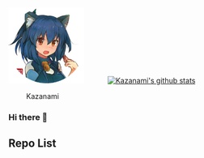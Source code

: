 
<!--<div class="profile_image" align="center">-->
  <!---->
  <!-- trigger -->
  <!--<p> Kazanami </p>-->
<!--</div>-->
<!--![](https://raw.githubusercontent.com/Kazanami/avatar-getter-node/master/Kazanami.png)&emsp;&emsp;&emsp;-->
<img class="profile" src="https://raw.githubusercontent.com/Kazanami/avatar-getter-node/master/Kazanami.png" width="150px">&emsp;&emsp;&emsp;
[![Kazanami's github stats](https://github-readme-stats.vercel.app/api?username=Kazanami&theme=onedark)](https://github.com/anuraghazra/github-readme-stats)
<p style="text-indent: 2.5em">Kazanami</p>

### Hi there 👋

## Repo List
